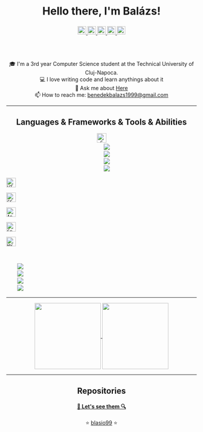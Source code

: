<h1 align = "center" href = "https://github.com/blasio99">Hello there, I'm Balázs!</h1>
<h3 align = "center">
  <a href="https://twitter.com/benedekabalazs">
  <img alt="Balázs's Twitter" width="22px" src="https://cdn.jsdelivr.net/npm/simple-icons@v3/icons/twitter.svg" />
</a>
<a href="https://www.linkedin.com/in/benedek-balazs/">
  <img alt="Balázs's Linkdein" width="22px" src="https://cdn.jsdelivr.net/npm/simple-icons@v3/icons/linkedin.svg" />
</a>
<a href="https://github.com/blasio99">
  <img alt="Balázs's Github" width="22px" src="https://cdn.jsdelivr.net/npm/simple-icons@v3/icons/github.svg" />
</a>
<a href="https://instagram.com/blasio_b_">
  <img alt="Balázs's Instagram" width="22px" src="https://cdn.jsdelivr.net/npm/simple-icons@v3/icons/instagram.svg" />
</a>
<a href="https://www.facebook.com/benedek.balazs.official/">
  <img alt="Balázs's Facebook" width="22px" src="https://cdn.jsdelivr.net/npm/simple-icons@v3/icons/facebook.svg" />
</a>
 </h3>
  
<br>
<br>
<p align="center">
  🎓 I'm a 3rd year Computer Science student at the Technical University of Cluj-Napoca.
  <br>
  💻 I love writing code and learn anythings about it
  <br>
  💬 Ask me about <a href="https://github.com/blasio99/Benedek-Balazs/issues" title="Issues">Here</a>
  <br>
  📫 How to reach me: <a href="mailto: benedekbalazs1999@gmail.com">benedekbalazs1999@gmail.com</a>
</p>

<hr>

<h2 align="center">Languages & Frameworks & Tools & Abilities</h2>

<p align="center">
  <code><img title="C" height="25" src="https://img.shields.io/badge/C-00599C?style=for-the-badge&logo=c&logoColor=black"></code>
  
  <code href='https://isocpp.org/' target='_blank' rel='noopener' rel='noreferrer'>
    <img src='https://img.shields.io/static/v1?label=&message=C%2B%2B&style=flat-square&logo=c%2B%2B&logoColor=00599c&color=black' /></code>
  
  <code href='https://www.python.org/' target='_blank' rel='noopener' rel='noreferrer'>
    <img src='https://img.shields.io/static/v1?label=&message=python&style=flat-square&logo=python&logoColor=3776ab&color=black' /></code>
  
  
  <code href='https://openjdk.java.net/' target='_blank' rel='noopener' rel='noreferrer'>
    <img src='https://img.shields.io/static/v1?label=&message=Java&style=flat-square&logo=java&logoColor=007396&color=black' /></code>
  
  <code href='https://developer.mozilla.org/en-US/docs/Web/JavaScript' target='_blank' rel='noopener' rel='noreferrer'>
    <img src='https://img.shields.io/static/v1?label=&message=javascript&style=flat-square&logo=javascript&logoColor=grey&color=black' /></code>
  <br>
  <!--code><img title="Problem Solving" height="25" src="https://github.com/zumrudu-anka/zumrudu-anka/blob/master/images/problemSolving.png"></code-->
  
  <code><img title="HTML5" height="25" src="https://img.shields.io/badge/HTML5-E34F26?style=for-the-badge&logo=html5&logoColor=black"></code>
  
  <code><img title="CSS" height="25" src="https://img.shields.io/badge/CSS-239120?&style=for-the-badge&logo=css3&logoColor=white"></code>
  
  <code><img title="AngularJS" height="25" src="https://img.shields.io/badge/Angular-DD0031?style=for-the-badge&logo=angular&logoColor=black"></code>
  
  <code><img title="Spring" height="25" src="https://img.shields.io/badge/Spring-6DB33F?style=for-the-badge&logo=spring&logoColor=white"></code>
  
  <code><img title="MYSQL" height="25" src="https://img.shields.io/badge/MySQL-00000F?style=for-the-badge&logo=mysql&logoColor=white"></code>
  
  <br>
  <code href='https://git-scm.com' target='_blank' rel='noopener' rel='noreferrer'>
    <img src='https://img.shields.io/static/v1?label=&message=git&style=flat-square&logo=git&logoColor=f05032&color=black' /></code>
  
  <code href='https://getbootstrap.com/' target='_blank' rel='noopener' rel='noreferrer'>
    <img src='https://img.shields.io/static/v1?label=&message=Bootstrap&style=flat-square&logo=bootstrap&logoColor=563d7c&color=black' /></code>
  
  <code href='https://wordpress.org/' target='_blank' rel='noopener' rel='noreferrer'>
    <img src='https://img.shields.io/static/v1?label=&message=WordPress&style=flat-square&logo=wordpress&logoColor=21759b&color=black' /></code>
  
  <code href='https://www.postman.com/' target='_blank' rel='noopener' rel='noreferrer'>
    <img src='https://img.shields.io/static/v1?label=&message=postman&style=flat-square&logo=postman&logoColor=orange&color=black' /></code>
  
  
</p>

<div align='center'>

<hr>
<p align=center>
  <a href="https://github.com/anuraghazra/github-readme-stats" title="Go to Source">
    <img height=175 align="center" src="https://github-readme-stats.vercel.app/api?username=blasio99&show_icons=true&theme=gotham">
  </a>
  <a href="https://github.com/anuraghazra/github-readme-stats">
  <img height=175 align="center" src="https://github-readme-stats.vercel.app/api/top-langs/?username=blasio99&hide=c%23, powershell, java&title_color=2aa889&text_color=99d1ce&icon_color=2bbc8a&bg_color=0c1014&langs_count=8&layout=compact" />
  </a>
</p>

<hr>

<h2 align="center">Repositories</h2>

<h4 align="center"><a href=https://github.com/blasio99?tab=repositories" title="Show Repositories">🔎 Let's see them 🔍</a></h4>

<p align = "center">
    ⭐️ <a href="https://github.com/blasio99/">blasio99</a> ⭐️
</p>
